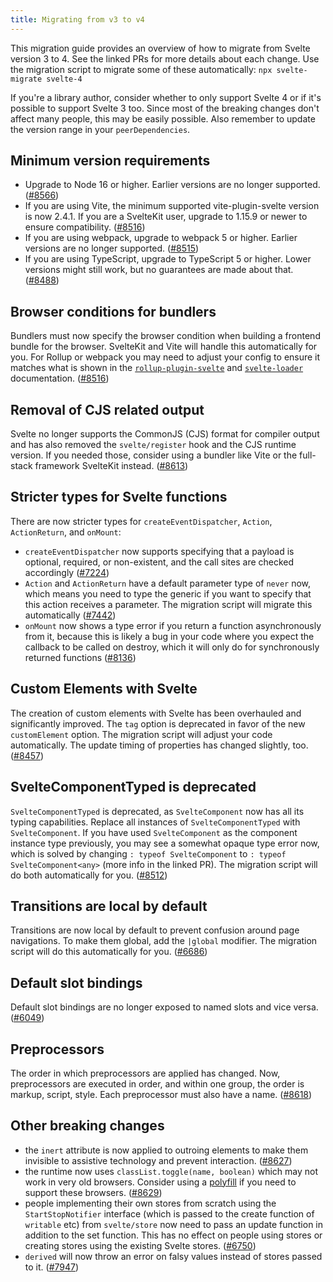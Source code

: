 ```yaml
---
title: Migrating from v3 to v4
---
```


This migration guide provides an overview of how to migrate from Svelte version 3 to 4. See the linked PRs for more details about each change. Use the migration script to migrate some of these automatically: `npx svelte-migrate svelte-4`

If you're a library author, consider whether to only support Svelte 4 or if it's possible to support Svelte 3 too. Since most of the breaking changes don't affect many people, this may be easily possible. Also remember to update the version range in your `peerDependencies`.

## Minimum version requirements

- Upgrade to Node 16 or higher. Earlier versions are no longer supported. ([#8566](https://github.com/sveltejs/svelte/issues/8566))
- If you are using Vite, the minimum supported vite-plugin-svelte version is now 2.4.1. If you are a SvelteKit user, upgrade to 1.15.9 or newer to ensure compatibility. ([#8516](https://github.com/sveltejs/svelte/issues/8516))
- If you are using webpack, upgrade to webpack 5 or higher. Earlier versions are no longer supported. ([#8515](https://github.com/sveltejs/svelte/issues/8515))
- If you are using TypeScript, upgrade to TypeScript 5 or higher. Lower versions might still work, but no guarantees are made about that. ([#8488](https://github.com/sveltejs/svelte/issues/8488))

## Browser conditions for bundlers

Bundlers must now specify the browser condition when building a frontend bundle for the browser. SvelteKit and Vite will handle this automatically for you. For Rollup or webpack you may need to adjust your config to ensure it matches what is shown in the [`rollup-plugin-svelte`](https://github.com/sveltejs/rollup-plugin-svelte/#usage) and [`svelte-loader`](https://github.com/sveltejs/svelte-loader#usage) documentation. ([#8516](https://github.com/sveltejs/svelte/issues/8516))

## Removal of CJS related output

Svelte no longer supports the CommonJS (CJS) format for compiler output and has also removed the `svelte/register` hook and the CJS runtime version. If you needed those, consider using a bundler like Vite or the full-stack framework SvelteKit instead. ([#8613](https://github.com/sveltejs/svelte/issues/8613))

## Stricter types for Svelte functions

There are now stricter types for `createEventDispatcher`, `Action`, `ActionReturn`, and `onMount`:

- `createEventDispatcher` now supports specifying that a payload is optional, required, or non-existent, and the call sites are checked accordingly ([#7224](https://github.com/sveltejs/svelte/issues/7224))
- `Action` and `ActionReturn` have a default parameter type of `never` now, which means you need to type the generic if you want to specify that this action receives a parameter. The migration script will migrate this automatically ([#7442](https://github.com/sveltejs/svelte/pull/7442))
- `onMount` now shows a type error if you return a function asynchronously from it, because this is likely a bug in your code where you expect the callback to be called on destroy, which it will only do for synchronously returned functions ([#8136](https://github.com/sveltejs/svelte/issues/8136))

## Custom Elements with Svelte

The creation of custom elements with Svelte has been overhauled and significantly improved. The `tag` option is deprecated in favor of the new `customElement` option. The migration script will adjust your code automatically. The update timing of properties has changed slightly, too. ([#8457](https://github.com/sveltejs/svelte/issues/8457))

## SvelteComponentTyped is deprecated

`SvelteComponentTyped` is deprecated, as `SvelteComponent` now has all its typing capabilities. Replace all instances of `SvelteComponentTyped` with `SvelteComponent`. If you have used `SvelteComponent` as the component instance type previously, you may see a somewhat opaque type error now, which is solved by changing `: typeof SvelteComponent` to `: typeof SvelteComponent<any>` (more info in the linked PR). The migration script will do both automatically for you. ([#8512](https://github.com/sveltejs/svelte/issues/8512))

## Transitions are local by default

Transitions are now local by default to prevent confusion around page navigations. To make them global, add the `|global` modifier. The migration script will do this automatically for you. ([#6686](https://github.com/sveltejs/svelte/issues/6686))

## Default slot bindings

Default slot bindings are no longer exposed to named slots and vice versa. ([#6049](https://github.com/sveltejs/svelte/issues/6049))

## Preprocessors

The order in which preprocessors are applied has changed. Now, preprocessors are executed in order, and within one group, the order is markup, script, style. Each preprocessor must also have a name. ([#8618](https://github.com/sveltejs/svelte/issues/8618))

## Other breaking changes

- the `inert` attribute is now applied to outroing elements to make them invisible to assistive technology and prevent interaction. ([#8627](https://github.com/sveltejs/svelte/issues/8627))
- the runtime now uses `classList.toggle(name, boolean)` which may not work in very old browsers. Consider using a [polyfill](https://github.com/eligrey/classList.js) if you need to support these browsers. ([#8629](https://github.com/sveltejs/svelte/issues/8629))
- people implementing their own stores from scratch using the `StartStopNotifier` interface (which is passed to the create function of `writable` etc) from `svelte/store` now need to pass an update function in addition to the set function. This has no effect on people using stores or creating stores using the existing Svelte stores. ([#6750](https://github.com/sveltejs/svelte/issues/6750))
- `derived` will now throw an error on falsy values instead of stores passed to it. ([#7947](https://github.com/sveltejs/svelte/issues/7947))
